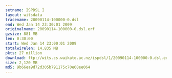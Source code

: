 ```yaml
---
setname: ISPDSL I
layout: witsdata
tracename: 20090114-100000-0.dsl
end: Wed Jan 14 23:30:01 2009
originalname: 20090114-100000-0.dsl.erf
gzsize: 881 MB
len: 0:30:00
start: Wed Jan 14 23:00:01 2009
totalwirelen: 14,835 MB
pkts: 27 million
download: ftp://wits.cs.waikato.ac.nz/ispdsl/1/20090114-100000-0.dsl.erf.gz
size: 2,120 MB
md5: 9b66ea9d72d305b791175c70e68ee064
---
```

